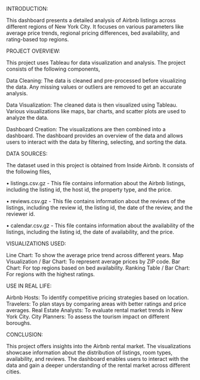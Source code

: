INTRODUCTION:

This dashboard presents a detailed analysis of Airbnb listings across different regions of New York City. It focuses on various parameters like average price trends, regional pricing differences, bed availability, and rating-based top regions.



PROJECT OVERVIEW:

This project uses Tableau for data visualization and analysis. The project consists of the following components,

Data Cleaning: The data is cleaned and pre-processed before visualizing the data. Any missing values or outliers are removed to get an accurate analysis.

Data Visualization: The cleaned data is then visualized using Tableau. Various visualizations like maps, bar charts, and scatter plots are used to analyze the data.

Dashboard Creation: The visualizations are then combined into a dashboard. The dashboard provides an overview of the data and allows users to interact with the data by filtering, selecting, and sorting the data.



DATA SOURCES:

The dataset used in this project is obtained from Inside Airbnb. It consists of the following files,

• listings.csv.gz - This file contains information about the Airbnb listings, including the listing id, the host id, the property type, and the price.

• reviews.csv.gz - This file contains information about the reviews of the listings, including the review id, the listing id, the date of the review, and the reviewer id.

• calendar.csv.gz - This file contains information about the availability of the listings, including the listing id, the date of availability, and the price.



VISUALIZATIONS USED:

Line Chart: To show the average price trend across different years.
Map Visualization / Bar Chart: To represent average prices by ZIP code.
Bar Chart: For top regions based on bed availability.
Ranking Table / Bar Chart: For regions with the highest ratings.



USE IN REAL LIFE:

Airbnb Hosts: To identify competitive pricing strategies based on location.
Travelers: To plan stays by comparing areas with better ratings and price averages.
Real Estate Analysts: To evaluate rental market trends in New York City.
City Planners: To assess the tourism impact on different boroughs.



CONCLUSION:

This project offers insights into the Airbnb rental market. The visualizations showcase information about the distribution of listings, room types, availability, and reviews. The dashboard enables users to interact with the data and gain a deeper understanding of the rental market across different cities.
